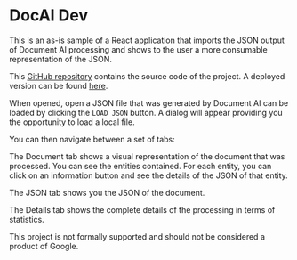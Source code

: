 # DocAI Dev

This is an as-is sample of a React application that imports the JSON output of Document AI processing and shows
to the user a more consumable representation of the JSON.

This [GitHub repository](https://github.com/kolban-google/docai-dev) contains the source code of the project. A deployed version can be found [here](https://kolban-google.github.io/docai-dev/).

When opened, open a JSON file that was generated by Document AI can be loaded by clicking the `LOAD JSON` button. A dialog will appear
providing you the opportunity to load a local file.

You can then navigate between a set of tabs:

The Document tab shows a visual representation of the document that was processed. You can see the entities contained. For each entity, you
can click on an information button and see the details of the JSON of that entity.

The JSON tab shows you the JSON of the document.

The Details tab shows the complete details of the processing in terms of statistics.

This project is not formally supported and should not be considered a product of Google.
